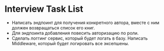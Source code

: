 # Interview Task List

* Написать эндпоинт для получения конкретного автора, вместе с ним должен возвращаться список его книг.
* Для эндпоинта добавления повесить авторизацию по роли.
* Сделать логгинг сервис, который будет логать в базу. Написать Middleware, который будет логировать все эксепшены.

